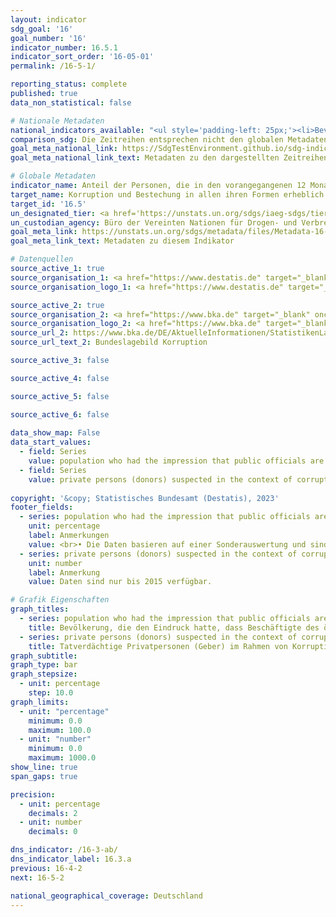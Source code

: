 ```yaml
---
layout: indicator    
sdg_goal: '16'    
goal_number: '16'    
indicator_number: 16.5.1    
indicator_sort_order: '16-05-01'    
permalink: /16-5-1/    

reporting_status: complete    
published: true    
data_non_statistical: false    

# Nationale Metadaten    
national_indicators_available: "<ul style='padding-left: 25px;'><li>Bevölkerung, die den Eindruck hatte, dass Beschäftigte des öffentlichen Dienstes während ihrer Interaktionen mit öffentlichen Einrichtungen in den vergangenen zwei Jahren bestechlich waren</li> <li> Tatverdächtige Privatpersonen (Geber) im Rahmen von Korruptionsstraftaten</li></ul>"    
comparison_sdg: Die Zeitreihen entsprechen nicht den globalen Metadaten, bieten aber zusätzliche Informationen.    
goal_meta_national_link: https://SdgTestEnvironment.github.io/sdg-indicators/public/Meta/16.5.1.pdf
goal_meta_national_link_text: Metadaten zu den dargestellten Zeitreihen    

# Globale Metadaten    
indicator_name: Anteil der Personen, die in den vorangegangenen 12 Monaten mindestens einen Kontakt mit einem/ einer öffentlichen Bediensteten hatten und eine Bestechungszahlung an diese Person geleistet haben oder von ihr dazu aufgefordert wurden    
target_name: Korruption und Bestechung in allen ihren Formen erheblich reduzieren    
target_id: '16.5'    
un_designated_tier: <a href='https://unstats.un.org/sdgs/iaeg-sdgs/tier-classification/' title='Klicken Sie hier um weitere Informationen zur UN-Tier-Klassifikation zu erhalten.'  target='_blank'>Tier I</a>    
un_custodian_agency: Büro der Vereinten Nationen für Drogen- und Verbrechensbekämpfung (UNODC)    
goal_meta_link: https://unstats.un.org/sdgs/metadata/files/Metadata-16-05-01.pdf    
goal_meta_link_text: Metadaten zu diesem Indikator        

# Datenquellen
source_active_1: true
source_organisation_1: <a href="https://www.destatis.de" target="_blank"> Statistisches Bundesamt (Destatis) </a>
source_organisation_logo_1: <a href="https://www.destatis.de" target="_blank"><img src="https://g205sdgs.github.io/sdg-indicators/public/OrgImgDe/destatis.png" alt="Logo destatis" style="height:60px; width:148px"/></a>

source_active_2: true
source_organisation_2: <a href="https://www.bka.de" target="_blank" onclick="return confirm_alert('des Bundeskriminalamts');"> Bundeskriminalamt (BKA) </a>
source_organisation_logo_2: <a href="https://www.bka.de" target="_blank" onclick="return confirm_alert('des Bundeskriminalamts');"><img src="https://g205sdgs.github.io/sdg-indicators/public/OrgImgDe/bka.png" alt="Logo bka" style="height:60px; width:148px"/></a>
source_url_2: https://www.bka.de/DE/AktuelleInformationen/StatistikenLagebilder/Lagebilder/Korruption/korruption_node.html
source_url_text_2: Bundeslagebild Korruption

source_active_3: false

source_active_4: false

source_active_5: false

source_active_6: false
    
data_show_map: False    
data_start_values: 
  - field: Series
    value: population who had the impression that public officials are corruptible during their interactions with public agencies in the previous two years
  - field: Series
    value: private persons (donors) suspected in the context of corruption offences    
    
copyright: '&copy; Statistisches Bundesamt (Destatis), 2023'    
footer_fields:
  - series: population who had the impression that public officials are corruptible during their interactions with public agencies in the previous two years
    unit: percentage
    label: Anmerkungen
    value: <br>• Die Daten basieren auf einer Sonderauswertung und sind nicht öffentlich zugänglich. <br>• Daten sind erst ab 2015 verfügbar.
  - series: private persons (donors) suspected in the context of corruption offences
    unit: number
    label: Anmerkung
    value: Daten sind nur bis 2015 verfügbar.    

# Grafik Eigenschaften    
graph_titles:
  - series: population who had the impression that public officials are corruptible during their interactions with public agencies in the previous two years
    title: Bevölkerung, die den Eindruck hatte, dass Beschäftigte des öffentlichen Dienstes bestechlich waren während ihrer Interaktionen mit öffentlichen Einrichtungen in den vergangenen zwei Jahren
  - series: private persons (donors) suspected in the context of corruption offences
    title: Tatverdächtige Privatpersonen (Geber) im Rahmen von Korruptionsstraftaten
graph_subtitle:     
graph_type: bar
graph_stepsize: 
  - unit: percentage
    step: 10.0    
graph_limits:
  - unit: "percentage"
    minimum: 0.0
    maximum: 100.0
  - unit: "number"
    minimum: 0.0
    maximum: 1000.0
show_line: true
span_gaps: true

precision:
  - unit: percentage
    decimals: 2
  - unit: number
    decimals: 0    

dns_indicator: /16-3-ab/
dns_indicator_label: 16.3.a
previous: 16-4-2    
next: 16-5-2    

national_geographical_coverage: Deutschland    
---
```


<span></span>